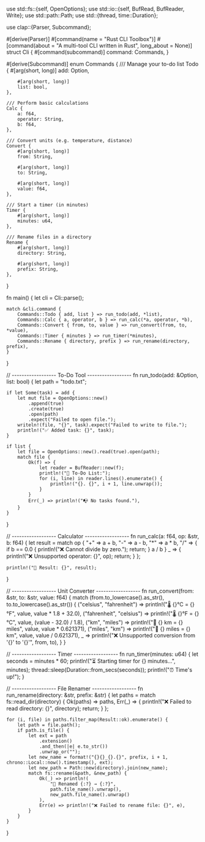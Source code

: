 use std::fs::{self, OpenOptions};
use std::io::{self, BufRead, BufReader, Write};
use std::path::Path;
use std::{thread, time::Duration};

use clap::{Parser, Subcommand};

#[derive(Parser)]
#[command(name = "Rust CLI Toolbox")]
#[command(about = "A multi-tool CLI written in Rust", long_about = None)]
struct Cli {
    #[command(subcommand)]
    command: Commands,
}

#[derive(Subcommand)]
enum Commands {
    /// Manage your to-do list
    Todo {
        #[arg(short, long)]
        add: Option<String>,

        #[arg(short, long)]
        list: bool,
    },

    /// Perform basic calculations
    Calc {
        a: f64,
        operator: String,
        b: f64,
    },

    /// Convert units (e.g. temperature, distance)
    Convert {
        #[arg(short, long)]
        from: String,

        #[arg(short, long)]
        to: String,

        #[arg(short, long)]
        value: f64,
    },

    /// Start a timer (in minutes)
    Timer {
        #[arg(short, long)]
        minutes: u64,
    },

    /// Rename files in a directory
    Rename {
        #[arg(short, long)]
        directory: String,

        #[arg(short, long)]
        prefix: String,
    },
}

fn main() {
    let cli = Cli::parse();

    match &cli.command {
        Commands::Todo { add, list } => run_todo(add, *list),
        Commands::Calc { a, operator, b } => run_calc(*a, operator, *b),
        Commands::Convert { from, to, value } => run_convert(from, to, *value),
        Commands::Timer { minutes } => run_timer(*minutes),
        Commands::Rename { directory, prefix } => run_rename(directory, prefix),
    }
}

// ------------------ To-Do Tool ------------------
fn run_todo(add: &Option<String>, list: bool) {
    let path = "todo.txt";

    if let Some(task) = add {
        let mut file = OpenOptions::new()
            .append(true)
            .create(true)
            .open(path)
            .expect("Failed to open file.");
        writeln!(file, "{}", task).expect("Failed to write to file.");
        println!("✅ Added task: {}", task);
    }

    if list {
        let file = OpenOptions::new().read(true).open(path);
        match file {
            Ok(f) => {
                let reader = BufReader::new(f);
                println!("📝 To-Do List:");
                for (i, line) in reader.lines().enumerate() {
                    println!("{}. {}", i + 1, line.unwrap());
                }
            }
            Err(_) => println!("📭 No tasks found."),
        }
    }
}

// ------------------ Calculator ------------------
fn run_calc(a: f64, op: &str, b: f64) {
    let result = match op {
        "+" => a + b,
        "-" => a - b,
        "*" => a * b,
        "/" => {
            if b == 0.0 {
                println!("❌ Cannot divide by zero.");
                return;
            }
            a / b
        }
        _ => {
            println!("❌ Unsupported operator: {}", op);
            return;
        }
    };

    println!("🧮 Result: {}", result);
}

// ------------------ Unit Converter ------------------
fn run_convert(from: &str, to: &str, value: f64) {
    match (from.to_lowercase().as_str(), to.to_lowercase().as_str()) {
        ("celsius", "fahrenheit") => println!("🌡️ {}°C = {}°F", value, value * 1.8 + 32.0),
        ("fahrenheit", "celsius") => println!("🌡️ {}°F = {}°C", value, (value - 32.0) / 1.8),
        ("km", "miles") => println!("📏 {} km = {} miles", value, value * 0.621371),
        ("miles", "km") => println!("📏 {} miles = {} km", value, value / 0.621371),
        _ => println!("❌ Unsupported conversion from '{}' to '{}'", from, to),
    }
}

// ------------------ Timer ------------------
fn run_timer(minutes: u64) {
    let seconds = minutes * 60;
    println!("⏳ Starting timer for {} minutes...", minutes);
    thread::sleep(Duration::from_secs(seconds));
    println!("⏰ Time's up!");
}

// ------------------ File Renamer ------------------
fn run_rename(directory: &str, prefix: &str) {
    let paths = match fs::read_dir(directory) {
        Ok(paths) => paths,
        Err(_) => {
            println!("❌ Failed to read directory: {}", directory);
            return;
        }
    };

    for (i, file) in paths.filter_map(Result::ok).enumerate() {
        let path = file.path();
        if path.is_file() {
            let ext = path
                .extension()
                .and_then(|e| e.to_str())
                .unwrap_or("");
            let new_name = format!("{}{}_{}.{}", prefix, i + 1, chrono::Local::now().timestamp(), ext);
            let new_path = Path::new(directory).join(new_name);
            match fs::rename(&path, &new_path) {
                Ok(_) => println!(
                    "🔁 Renamed {:?} → {:?}",
                    path.file_name().unwrap(),
                    new_path.file_name().unwrap()
                ),
                Err(e) => println!("❌ Failed to rename file: {}", e),
            }
        }
    }
}
